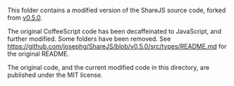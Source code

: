 This folder contains a modified version of the ShareJS source code, forked from [v0.5.0](https://github.com/josephg/ShareJS/tree/v0.5.0/).

The original CoffeeScript code has been decaffeinated to JavaScript, and further modified. Some folders have been removed. See https://github.com/josephg/ShareJS/blob/v0.5.0/src/types/README.md for the original README.

The original code, and the current modified code in this directory, are published under the MIT license.

